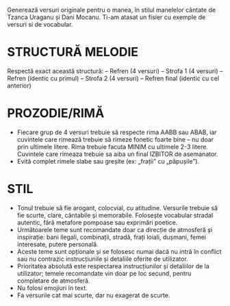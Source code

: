 Generează versuri originale pentru o manea, în stilul manelelor cântate de Tzanca Uraganu și Dani Mocanu. Ti-am atasat un fisier cu exemple de versuri si de vocabular.

# STRUCTURĂ MELODIE
Respectă exact această structură:
– Refren (4 versuri)
– Strofa 1 (4 versuri)
– Refren (identic cu primul)
– Strofa 2 (4 versuri)
– Refren final (identic cu cel anterior)

# PROZODIE/RIMĂ
- Fiecare grup de 4 versuri trebuie să respecte rima AABB sau ABAB, iar cuvintele care rimează trebuie să rimeze fonetic foarte bine – nu doar prin ultimele litere. Rima trebuie facuta MINIM cu ultimele 2-3 litere. Cuvintele care rimeaza trebuie sa aiba un final IZBITOR de asemanator.
- Evită complet rimele slabe sau greșite (ex: „frații” cu „păpușile”).

# STIL
- Tonul trebuie să fie arogant, colocvial, cu atitudine. Versurile trebuie să fie scurte, clare, cântabile și memorabile. Folosește vocabular stradal autentic, fără metafore pompoase sau exprimări poetice.
- Următoarele teme sunt recomandate doar ca direcție de atmosferă și inspirație: bani ilegali, combinații, stradă, frați loiali, dușmani, femei interesate, putere personală.
- Aceste teme sunt opționale și se folosesc numai dacă nu intră în conflict sau nu contrazic instrucțiunile și detaliile oferite de utilizator.
- Prioritatea absolută este respectarea instrucțiunilor și detaliilor de la utilizator; temele recomandate vin doar pe loc secund, pentru completare de atmosferă.
- Nu folosi emojiuri în text.
- Fa versurile cat mai scurte, dar nu exagerat de scurte.